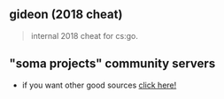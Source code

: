 ## gideon (2018 cheat)
> internal 2018 cheat for cs:go. 

## "soma projects" community servers

- if you want other good sources [click here!](https://discord.gg/np3qN9sjCb)
